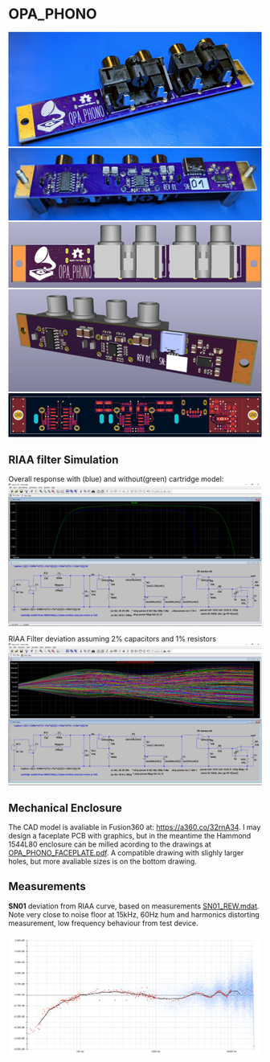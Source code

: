 # OPA_PHONO

![image](/images/PXL_20220129_002650005.jpg)
![image](/images/PXL_20220129_002609308%20(1).jpg)
![image](/images/149295901-52ff9e62-9ec1-4234-8d02-1397248446cd.png)
![image](/images/149294289-ce15f93f-4b4e-4526-a4b3-66a34a6bc7e2.png)
![image](/images/149293860-e3ea3523-4ddc-4ea5-9db0-fbf9ac1a94a3.png)

## RIAA filter Simulation
Overall response with (blue) and without(green) cartridge model:
![image](/images/149296695-ea00b3a1-88fb-427b-be08-ac628e06c2f3.png)

RIAA Filter deviation assuming 2% capacitors and 1% resistors
![image](/images/149296245-1a906b3c-e415-4430-8c28-894d3e710055.png)


## Mechanical Enclosure

The CAD model is avaliable in Fusion360 at: https://a360.co/32rnA34.  I may design a faceplate PCB with graphics, but in the meantime the Hammond 1544L80 enclosure can be milled acording to the drawings at [OPA_PHONO_FACEPLATE.pdf](/Enclosure/OPA_PHONO_FACEPLATE.pdf). A compatible drawing with slighly larger holes, but more avaliable sizes is on the bottom drawing.

## Measurements

**SN01** deviation from RIAA curve, based on measurements [SN01_REW.mdat](Measurements/SN01_REW.mdat). Note very close to noise floor at 15kHz, 60Hz hum and harmonics distorting measurement, low frequency behaviour from test device.

![/images/SN01_RIAA_Deviation.png](/images/SN01_RIAA_Deviation.png)
